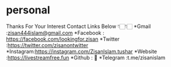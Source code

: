 # personal
Thanks For Your Interest
Contact Links Below 👇🏻👇🏻
*Gmail    :zisan444islam@gmail.com
*Facebook : https://facebook.com/lookingfor.zisan
*Twitter  :https://twitter.com/zisanontwitter
*Instagram:https://instagram.com/ZisanIslam.tushar
*Website  :https://livestreamfree.fun
*Github   : 🔄
*Telegram :t.me/zisanislam